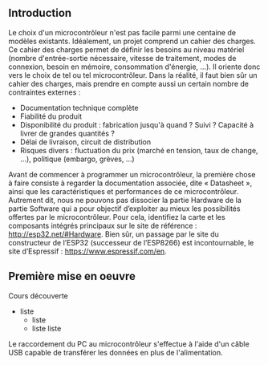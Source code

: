 ## Introduction
Le choix d'un microcontrôleur n'est pas facile parmi une centaine de modèles existants. Idéalement, un projet comprend un cahier des charges. Ce cahier des charges permet de définir les besoins au niveau matériel (nombre d'entrée-sortie nécessaire, vitesse de traitement, modes de connexion, besoin en mémoire, consommation d'énergie, ...). Il oriente donc vers le choix de tel ou tel microcontrôleur. Dans la réalité, il faut bien sûr un cahier des charges, mais prendre en compte aussi un certain nombre de contraintes externes : 
* Documentation technique complète
* Fiabilité du produit
* Disponibilité du produit : fabrication jusqu'à quand ? Suivi ? Capacité à livrer de grandes quantités ?
* Délai de livraison, circuit de distribution
* Risques divers : fluctuation du prix (marché en tension, taux de change, ...), politique (embargo, grèves, ...)

Avant de commencer à programmer un microcontrôleur, la première chose à faire consiste à regarder la documentation associée, dite « Datasheet », ainsi que les caractéristiques et performances de ce microcontrôleur. Autrement dit, nous ne pouvons pas dissocier la partie Hardware de la partie Software qui a pour objectif d’exploiter au mieux les possibilités offertes par le microcontrôleur. Pour cela, identifiez la carte et les composants intégrés principaux sur le site de référence : http://esp32.net/#Hardware. Bien sûr, un passage par le site du constructeur de l’ESP32 (successeur de l’ESP8266) est incontournable, le site d’Espressif :
 https://www.espressif.com/en.

## Première mise en oeuvre
Cours découverte
* liste
  * liste
  * liste
 liste
 

 Le raccordement du PC au microcontrôleur s'effectue à l'aide d'un câble USB capable de transférer les données en plus de l'alimentation.
